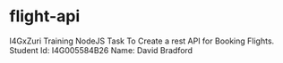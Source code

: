 # flight-api
I4GxZuri Training NodeJS Task To Create a rest API for Booking Flights. Student Id: I4G005584B26 Name: David Bradford
